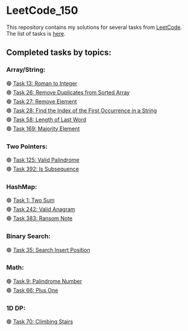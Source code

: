 # LeetCode_150
This repository contains my solutions for several tasks from [LeetCode](https://leetcode.com/).  
The list of tasks is [here](https://leetcode.com/studyplan/top-interview-150/).  

## Completed tasks by topics:
### Array/String:  
🟢 [Task 13: Roman to Integer](https://leetcode.com/problems/roman-to-integer/)  
🟢 [Task 26: Remove Duplicates from Sorted Array](https://leetcode.com/problems/remove-duplicates-from-sorted-array/description/)  
🟢 [Task 27: Remove Element](https://leetcode.com/problems/remove-element/)  
🟢 [Task 28: Find the Index of the First Occurrence in a String  ](https://leetcode.com/problems/find-the-index-of-the-first-occurrence-in-a-string/)  
🟢 [Task 58: Length of Last Word](https://leetcode.com/problems/length-of-last-word/)  
🟢 [Task 169: Majority Element](https://leetcode.com/problems/majority-element/)  
### Two Pointers:  
🟢 [Task 125: Valid Palindrome](https://leetcode.com/problems/valid-palindrome/)  
🟢 [Task 392: Is Subsequence](https://leetcode.com/problems/is-subsequence/)  
### HashMap:  
🟢 [Task 1: Two Sum](https://leetcode.com/problems/two-sum/)  
🟢 [Task 242: Valid Anagram](https://leetcode.com/problems/valid-anagram/)  
🟢 [Task 383: Ransom Note](https://leetcode.com/problems/ransom-note/)
### Binary Search:  
🟢 [Task 35: Search Insert Position](https://leetcode.com/problems/search-insert-position/)
### Math: 
🟢 [Task 9: Palindrome Number](https://leetcode.com/problems/palindrome-number/)  
🟢 [Task 66: Plus One](https://leetcode.com/problems/plus-one/)  
### 1D DP: 
🟢 [Task 70: Climbing Stairs](https://leetcode.com/problems/climbing-stairs/)
